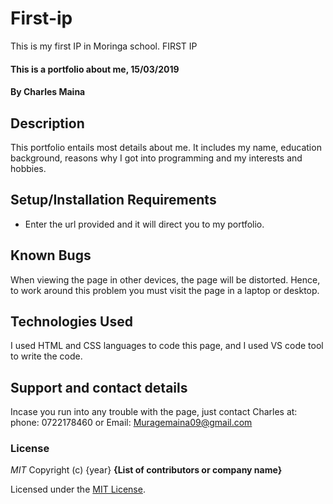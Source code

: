 # First-ip
This is my first IP in Moringa school.
 FIRST IP
#### This is a portfolio about me, 15/03/2019
#### By **Charles Maina**
## Description
This portfolio entails most details about me. It includes my name, education background, reasons why I got into programming and my interests and hobbies.
## Setup/Installation Requirements
* Enter the url provided and it will direct you to my portfolio.

## Known Bugs
When viewing the page in other devices, the page will be distorted. Hence, to work around this problem you must visit the page in a laptop or desktop.
## Technologies Used
I used HTML and CSS languages to code this page, and I used VS code tool to write the code.
## Support and contact details
Incase you run into any trouble with the page, just contact Charles at:
phone: 0722178460 or
Email: Muragemaina09@gmail.com
### License
*MIT*
Copyright (c) {year} **{List of contributors or company name}**

Licensed under the [MIT License](LICENSE).
